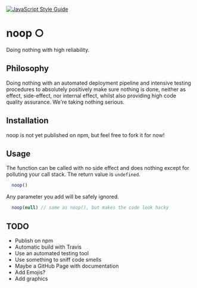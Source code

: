 [![JavaScript Style Guide](https://img.shields.io/badge/code_style-standard-brightgreen.svg)](https://standardjs.com)

# noop ○

Doing nothing with high reliability.

## Philosophy

Doing nothing with an automated deployment pipeline and intensive testing procedures to absolutely positively make sure nothing is done, neither as effect, side-effect, nor internal effect, whilst also providing high code quality assurance. We're taking nothing serious.

## Installation

noop is not yet published on npm, but feel free to fork it for now!

## Usage

The function can be called with no side effect and does nothing except for polluting your call stack. The return value is `undefined`.

```js
  noop()
```

Any parameter you add will be safely ignored.

```js
  noop(null) // same as noop(), but makes the code look hacky
```

## TODO

* Publish on npm
* Automatic build with Travis
* Use an automated testing tool
* Use something to sniff code smells
* Maybe a GitHub Page with documentation
* Add Emojis?
* Add graphics
